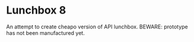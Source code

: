 Lunchbox 8
========

An attempt to create cheapo version of API lunchbox. BEWARE: prototype has not been manufactured yet.
